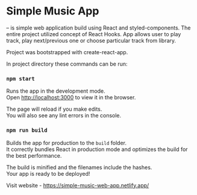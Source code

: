 # Simple Music App 
– is simple web application build using React and styled-components. The entire project utilized concept of React Hooks. 
App allows user to play track, play next/previous one or choose particular track from library.

Project was bootstrapped with create-react-app.

In project directory these commands can be run:

### `npm start`

Runs the app in the development mode.\
Open [http://localhost:3000](http://localhost:3000) to view it in the browser.

The page will reload if you make edits.\
You will also see any lint errors in the console.

### `npm run build`

Builds the app for production to the `build` folder.\
It correctly bundles React in production mode and optimizes the build for the best performance.

The build is minified and the filenames include the hashes.\
Your app is ready to be deployed!

Visit website - https://simple-music-web-app.netlify.app/
